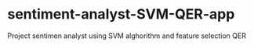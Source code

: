 # sentiment-analyst-SVM-QER-app
Project sentimen analyst using SVM alghorithm and feature selection QER
